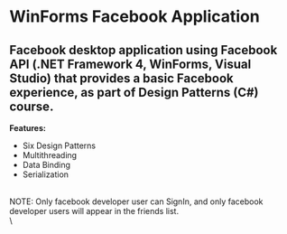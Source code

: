 # WinForms Facebook Application
## Facebook desktop application using Facebook API (.NET Framework 4, WinForms, Visual Studio) that provides a basic Facebook experience, as part of Design Patterns (C#) course.

**Features:**
- Six Design Patterns 
- Multithreading 
- Data Binding
- Serialization

\
NOTE: Only facebook developer user can SignIn,  and only facebook developer users will appear in the friends list.
\
\
